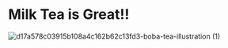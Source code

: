 # Milk Tea is Great!!

![d17a578c03915b108a4c162b62c13fd3-boba-tea-illustration (1)](https://user-images.githubusercontent.com/71199896/192130072-06a3759a-58e1-412a-aafe-6555ea8cf987.jpg)
